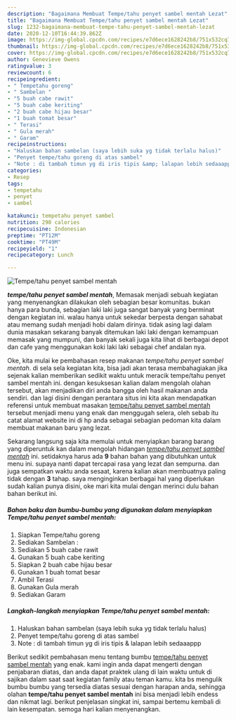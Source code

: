 ```yaml
---
description: "Bagaimana Membuat Tempe/tahu penyet sambel mentah Lezat"
title: "Bagaimana Membuat Tempe/tahu penyet sambel mentah Lezat"
slug: 1232-bagaimana-membuat-tempe-tahu-penyet-sambel-mentah-lezat
date: 2020-12-10T16:44:39.862Z
image: https://img-global.cpcdn.com/recipes/e7d6ece1628242b8/751x532cq70/tempetahu-penyet-sambel-mentah-foto-resep-utama.jpg
thumbnail: https://img-global.cpcdn.com/recipes/e7d6ece1628242b8/751x532cq70/tempetahu-penyet-sambel-mentah-foto-resep-utama.jpg
cover: https://img-global.cpcdn.com/recipes/e7d6ece1628242b8/751x532cq70/tempetahu-penyet-sambel-mentah-foto-resep-utama.jpg
author: Genevieve Owens
ratingvalue: 3
reviewcount: 6
recipeingredient:
- " Tempetahu goreng"
- " Sambelan "
- "5 buah cabe rawit"
- "5 buah cabe keriting"
- "2 buah cabe hijau besar"
- "1 buah tomat besar"
- " Terasi"
- " Gula merah"
- " Garam"
recipeinstructions:
- "Haluskan bahan sambelan (saya lebih suka yg tidak terlalu halus)"
- "Penyet tempe/tahu goreng di atas sambel"
- "Note : di tambah timun yg di iris tipis &amp; lalapan lebih sedaaappp"
categories:
- Resep
tags:
- tempetahu
- penyet
- sambel

katakunci: tempetahu penyet sambel 
nutrition: 298 calories
recipecuisine: Indonesian
preptime: "PT12M"
cooktime: "PT49M"
recipeyield: "1"
recipecategory: Lunch

---
```



![Tempe/tahu penyet sambel mentah](https://img-global.cpcdn.com/recipes/e7d6ece1628242b8/751x532cq70/tempetahu-penyet-sambel-mentah-foto-resep-utama.jpg)

<b><i>tempe/tahu penyet sambel mentah</i></b>, Memasak menjadi sebuah kegiatan yang menyenangkan dilakukan oleh sebagian besar komunitas. bukan hanya para bunda, sebagian laki laki juga sangat banyak yang berminat dengan kegiatan ini. walau hanya untuk sekedar berpesta dengan sahabat atau memang sudah menjadi hobi dalam dirinya. tidak asing lagi dalam dunia masakan sekarang banyak ditemukan laki laki dengan kemampuan memasak yang mumpuni, dan banyak sekali juga kita lihat di berbagai depot dan cafe yang menggunakan koki laki laki sebagai chef andalan nya.

Oke, kita mulai ke pembahasan resep makanan <i>tempe/tahu penyet sambel mentah</i>. di sela sela kegiatan kita, bisa jadi akan terasa membahagiakan jika sejenak kalian memberikan sedikit waktu untuk meracik tempe/tahu penyet sambel mentah ini. dengan kesuksesan kalian dalam mengolah olahan tersebut, akan menjadikan diri anda bangga oleh hasil makanan anda sendiri. dan lagi disini dengan perantara situs ini kita akan mendapatkan referensi untuk membuat masakan <u>tempe/tahu penyet sambel mentah</u> tersebut menjadi menu yang enak dan menggugah selera, oleh sebab itu catat alamat website ini di hp anda sebagai sebagian pedoman kita dalam membuat makanan baru yang lezat.




Sekarang langsung saja kita memulai untuk menyiapkan barang barang yang diperuntuk kan dalam mengolah hidangan <u><i>tempe/tahu penyet sambel mentah</i></u> ini. setidaknya harus ada <b>9</b> bahan bahan yang dibutuhkan untuk menu ini. supaya nanti dapat tercapai rasa yang lezat dan sempurna. dan juga sempatkan waktu anda sesaat, karena kalian akan membuatnya paling tidak dengan <b>3</b> tahap. saya menginginkan berbagai hal yang diperlukan sudah kalian punya disini, oke mari kita mulai dengan merinci dulu bahan bahan berikut ini.

<!--inarticleads1-->

##### Bahan baku dan bumbu-bumbu yang digunakan dalam menyiapkan Tempe/tahu penyet sambel mentah:

1. Siapkan  Tempe/tahu goreng
1. Sediakan  Sambelan :
1. Sediakan 5 buah cabe rawit
1. Gunakan 5 buah cabe keriting
1. Siapkan 2 buah cabe hijau besar
1. Gunakan 1 buah tomat besar
1. Ambil  Terasi
1. Gunakan  Gula merah
1. Sediakan  Garam




<!--inarticleads2-->

##### Langkah-langkah menyiapkan Tempe/tahu penyet sambel mentah:

1. Haluskan bahan sambelan (saya lebih suka yg tidak terlalu halus)
1. Penyet tempe/tahu goreng di atas sambel
1. Note : di tambah timun yg di iris tipis &amp; lalapan lebih sedaaappp




Berikut sedikit pembahasan menu tentang bumbu <u>tempe/tahu penyet sambel mentah</u> yang enak. kami ingin anda dapat mengerti dengan penjabaran diatas, dan anda dapat praktek ulang di lain waktu untuk di sajikan dalam saat saat kegiatan family atau teman kamu. kita bs mengulik bumbu bumbu yang tersedia diatas sesuai dengan harapan anda, sehingga olahan <b>tempe/tahu penyet sambel mentah</b> ini bisa menjadi lebih endess dan nikmat lagi. berikut penjelasan singkat ini, sampai bertemu kembali di lain kesempatan. semoga hari kalian menyenangkan.
